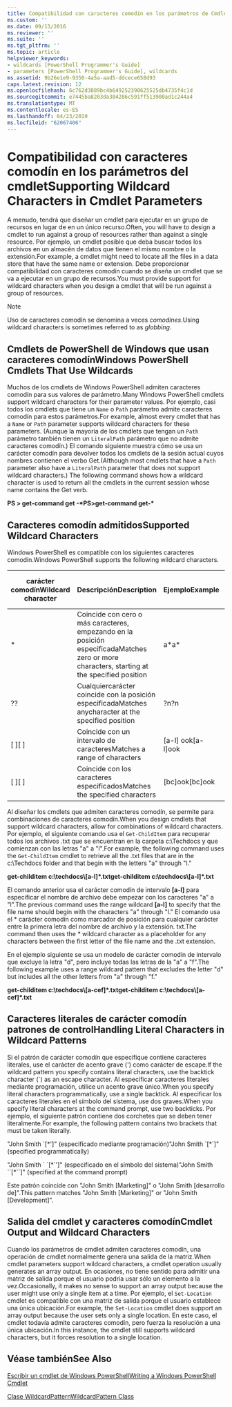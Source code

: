 ```yaml
---
title: Compatibilidad con caracteres comodín en los parámetros de Cmdlet | Microsoft Docs
ms.custom: ''
ms.date: 09/13/2016
ms.reviewer: ''
ms.suite: ''
ms.tgt_pltfrm: ''
ms.topic: article
helpviewer_keywords:
- wildcards [PowerShell Programmer's Guide]
- parameters [PowerShell Programmer's Guide], wildcards
ms.assetid: 9b26e1e9-9350-4a5a-aad5-ddcece658d93
caps.latest.revision: 12
ms.openlocfilehash: 6c762d3889bc4b649252390625525db4735f4c1d
ms.sourcegitcommit: e7445ba8203da304286c591ff513900ad1c244a4
ms.translationtype: MT
ms.contentlocale: es-ES
ms.lasthandoff: 04/23/2019
ms.locfileid: "62067406"
---
```

# <a name="supporting-wildcard-characters-in-cmdlet-parameters"></a><span data-ttu-id="593d5-102">Compatibilidad con caracteres comodín en los parámetros del cmdlet</span><span class="sxs-lookup"><span data-stu-id="593d5-102">Supporting Wildcard Characters in Cmdlet Parameters</span></span>

<span data-ttu-id="593d5-103">A menudo, tendrá que diseñar un cmdlet para ejecutar en un grupo de recursos en lugar de en un único recurso.</span><span class="sxs-lookup"><span data-stu-id="593d5-103">Often, you will have to design a cmdlet to run against a group of resources rather than against a single resource.</span></span> <span data-ttu-id="593d5-104">Por ejemplo, un cmdlet posible que deba buscar todos los archivos en un almacén de datos que tienen el mismo nombre o la extensión.</span><span class="sxs-lookup"><span data-stu-id="593d5-104">For example, a cmdlet might need to locate all the files in a data store that have the same name or extension.</span></span> <span data-ttu-id="593d5-105">Debe proporcionar compatibilidad con caracteres comodín cuando se diseña un cmdlet que se va a ejecutar en un grupo de recursos.</span><span class="sxs-lookup"><span data-stu-id="593d5-105">You must provide support for wildcard characters when you design a cmdlet that will be run against a group of resources.</span></span>

> [!NOTE]
> <span data-ttu-id="593d5-106">Uso de caracteres comodín se denomina a veces *comodines*.</span><span class="sxs-lookup"><span data-stu-id="593d5-106">Using wildcard characters is sometimes referred to as *globbing*.</span></span>

## <a name="windows-powershell-cmdlets-that-use-wildcards"></a><span data-ttu-id="593d5-107">Cmdlets de PowerShell de Windows que usan caracteres comodín</span><span class="sxs-lookup"><span data-stu-id="593d5-107">Windows PowerShell Cmdlets That Use Wildcards</span></span>

 <span data-ttu-id="593d5-108">Muchos de los cmdlets de Windows PowerShell admiten caracteres comodín para sus valores de parámetro.</span><span class="sxs-lookup"><span data-stu-id="593d5-108">Many Windows PowerShell cmdlets support wildcard characters for their parameter values.</span></span> <span data-ttu-id="593d5-109">Por ejemplo, casi todos los cmdlets que tiene un `Name` o `Path` parámetro admite caracteres comodín para estos parámetros.</span><span class="sxs-lookup"><span data-stu-id="593d5-109">For example, almost every cmdlet that has a `Name` or `Path` parameter supports wildcard characters for these parameters.</span></span> <span data-ttu-id="593d5-110">(Aunque la mayoría de los cmdlets que tengan un `Path` parámetro también tienen un `LiteralPath` parámetro que no admite caracteres comodín.) El comando siguiente muestra cómo se usa un carácter comodín para devolver todos los cmdlets de la sesión actual cuyos nombres contienen el verbo Get.</span><span class="sxs-lookup"><span data-stu-id="593d5-110">(Although most cmdlets that have a `Path` parameter also have a `LiteralPath` parameter that does not support wildcard characters.) The following command shows how a wildcard character is used to return all the cmdlets in the current session whose name contains the Get verb.</span></span>

 <span data-ttu-id="593d5-111">**PS > get-command get -\***</span><span class="sxs-lookup"><span data-stu-id="593d5-111">**PS>get-command get-\***</span></span>

## <a name="supported-wildcard-characters"></a><span data-ttu-id="593d5-112">Caracteres comodín admitidos</span><span class="sxs-lookup"><span data-stu-id="593d5-112">Supported Wildcard Characters</span></span>

<span data-ttu-id="593d5-113">Windows PowerShell es compatible con los siguientes caracteres comodín.</span><span class="sxs-lookup"><span data-stu-id="593d5-113">Windows PowerShell supports the following wildcard characters.</span></span>

|<span data-ttu-id="593d5-114">carácter comodín</span><span class="sxs-lookup"><span data-stu-id="593d5-114">Wildcard character</span></span>|<span data-ttu-id="593d5-115">Descripción</span><span class="sxs-lookup"><span data-stu-id="593d5-115">Description</span></span>|<span data-ttu-id="593d5-116">Ejemplo</span><span class="sxs-lookup"><span data-stu-id="593d5-116">Example</span></span>|<span data-ttu-id="593d5-117">Coincidencia</span><span class="sxs-lookup"><span data-stu-id="593d5-117">Matches</span></span>|<span data-ttu-id="593d5-118">No coincide con</span><span class="sxs-lookup"><span data-stu-id="593d5-118">Does not match</span></span>|
|------------------------|-----------------|-------------|-------------|--------------------|
|*|<span data-ttu-id="593d5-119">Coincide con cero o más caracteres, empezando en la posición especificada</span><span class="sxs-lookup"><span data-stu-id="593d5-119">Matches zero or more characters, starting at the specified position</span></span>|<span data-ttu-id="593d5-120">a\*</span><span class="sxs-lookup"><span data-stu-id="593d5-120">a\*</span></span>|<span data-ttu-id="593d5-121">Una, ag, Apple</span><span class="sxs-lookup"><span data-stu-id="593d5-121">A, ag, Apple</span></span>||
|<span data-ttu-id="593d5-122">?</span><span class="sxs-lookup"><span data-stu-id="593d5-122">?</span></span>|<span data-ttu-id="593d5-123">Cualquiercarácter coincide con la posición especificada</span><span class="sxs-lookup"><span data-stu-id="593d5-123">Matches anycharacter at the specified position</span></span>|<span data-ttu-id="593d5-124">?n</span><span class="sxs-lookup"><span data-stu-id="593d5-124">?n</span></span>|<span data-ttu-id="593d5-125">Una, en, en</span><span class="sxs-lookup"><span data-stu-id="593d5-125">An, in, on</span></span>|<span data-ttu-id="593d5-126">se ejecutó</span><span class="sxs-lookup"><span data-stu-id="593d5-126">ran</span></span>|
|<span data-ttu-id="593d5-127">[ ]</span><span class="sxs-lookup"><span data-stu-id="593d5-127">[ ]</span></span>|<span data-ttu-id="593d5-128">Coincide con un intervalo de caracteres</span><span class="sxs-lookup"><span data-stu-id="593d5-128">Matches a range of characters</span></span>|<span data-ttu-id="593d5-129">[a-l] ook</span><span class="sxs-lookup"><span data-stu-id="593d5-129">[a-l]ook</span></span>|<span data-ttu-id="593d5-130">libro, cook, apariencia</span><span class="sxs-lookup"><span data-stu-id="593d5-130">book, cook, look</span></span>|<span data-ttu-id="593d5-131">tardó</span><span class="sxs-lookup"><span data-stu-id="593d5-131">took</span></span>|
|<span data-ttu-id="593d5-132">[ ]</span><span class="sxs-lookup"><span data-stu-id="593d5-132">[ ]</span></span>|<span data-ttu-id="593d5-133">Coincide con los caracteres especificados</span><span class="sxs-lookup"><span data-stu-id="593d5-133">Matches the specified characters</span></span>|<span data-ttu-id="593d5-134">[bc]ook</span><span class="sxs-lookup"><span data-stu-id="593d5-134">[bc]ook</span></span>|<span data-ttu-id="593d5-135">libro, cook</span><span class="sxs-lookup"><span data-stu-id="593d5-135">book, cook</span></span>|<span data-ttu-id="593d5-136">look</span><span class="sxs-lookup"><span data-stu-id="593d5-136">look</span></span>|

<span data-ttu-id="593d5-137">Al diseñar los cmdlets que admiten caracteres comodín, se permite para combinaciones de caracteres comodín.</span><span class="sxs-lookup"><span data-stu-id="593d5-137">When you design cmdlets that support wildcard characters, allow for combinations of wildcard characters.</span></span> <span data-ttu-id="593d5-138">Por ejemplo, el siguiente comando usa el `Get-ChildItem` para recuperar todos los archivos .txt que se encuentran en la carpeta c:\Techdocs y que comienzan con las letras "a" a "l".</span><span class="sxs-lookup"><span data-stu-id="593d5-138">For example, the following command uses the `Get-ChildItem` cmdlet to retrieve all the .txt files that are in the c:\Techdocs folder and that begin with the letters "a" through "l."</span></span>

<span data-ttu-id="593d5-139">**get-childitem c:\techdocs\\[a-l]\*.txt**</span><span class="sxs-lookup"><span data-stu-id="593d5-139">**get-childitem c:\techdocs\\[a-l]\*.txt**</span></span>

<span data-ttu-id="593d5-140">El comando anterior usa el carácter comodín de intervalo **[a-l]** para especificar el nombre de archivo debe empezar con los caracteres "a" a "l".</span><span class="sxs-lookup"><span data-stu-id="593d5-140">The previous command uses the range wildcard **[a-l]** to specify that the file name should begin with the characters "a" through "l."</span></span> <span data-ttu-id="593d5-141">El comando usa el \* carácter comodín como marcador de posición para cualquier carácter entre la primera letra del nombre de archivo y la extensión. txt.</span><span class="sxs-lookup"><span data-stu-id="593d5-141">The command then uses the \* wildcard character as a placeholder for any characters between the first letter of the file name and the .txt extension.</span></span>

<span data-ttu-id="593d5-142">En el ejemplo siguiente se usa un modelo de carácter comodín de intervalo que excluye la letra "d", pero incluye todas las letras de la "a" a "f".</span><span class="sxs-lookup"><span data-stu-id="593d5-142">The following example uses a range wildcard pattern that excludes the letter "d" but includes all the other letters from "a" through "f."</span></span>

<span data-ttu-id="593d5-143">**get-childitem c:\techdocs\\[a-cef]\*.txt**</span><span class="sxs-lookup"><span data-stu-id="593d5-143">**get-childitem c:\techdocs\\[a-cef]\*.txt**</span></span>

## <a name="handling-literal-characters-in-wildcard-patterns"></a><span data-ttu-id="593d5-144">Caracteres literales de carácter comodín patrones de control</span><span class="sxs-lookup"><span data-stu-id="593d5-144">Handling Literal Characters in Wildcard Patterns</span></span>

<span data-ttu-id="593d5-145">Si el patrón de carácter comodín que especifique contiene caracteres literales, use el carácter de acento grave (') como carácter de escape.</span><span class="sxs-lookup"><span data-stu-id="593d5-145">If the wildcard pattern you specify contains literal characters, use the backtick character (\`) as an escape character.</span></span> <span data-ttu-id="593d5-146">Al especificar caracteres literales mediante programación, utilice un acento grave único.</span><span class="sxs-lookup"><span data-stu-id="593d5-146">When you specify literal characters programmatically, use a single backtick.</span></span> <span data-ttu-id="593d5-147">Al especificar los caracteres literales en el símbolo del sistema, use dos graves.</span><span class="sxs-lookup"><span data-stu-id="593d5-147">When you specify literal characters at the command prompt, use two backticks.</span></span> <span data-ttu-id="593d5-148">Por ejemplo, el siguiente patrón contiene dos corchetes que se deben tener literalmente.</span><span class="sxs-lookup"><span data-stu-id="593d5-148">For example, the following pattern contains two brackets that must be taken literally.</span></span>

<span data-ttu-id="593d5-149">"John Smith \`[\*']" (especificado mediante programación)</span><span class="sxs-lookup"><span data-stu-id="593d5-149">"John Smith \`[\*\`]" (specified programmatically)</span></span>

<span data-ttu-id="593d5-150">"John Smith \` \`[\*\`']" (especificado en el símbolo del sistema)</span><span class="sxs-lookup"><span data-stu-id="593d5-150">"John Smith \`\`[\*\`\`]"  (specified at the command prompt)</span></span>

<span data-ttu-id="593d5-151">Este patrón coincide con "John Smith [Marketing]" o "John Smith [desarrollo de]".</span><span class="sxs-lookup"><span data-stu-id="593d5-151">This pattern matches "John Smith [Marketing]" or "John Smith [Development]".</span></span>

## <a name="cmdlet-output-and-wildcard-characters"></a><span data-ttu-id="593d5-152">Salida del cmdlet y caracteres comodín</span><span class="sxs-lookup"><span data-stu-id="593d5-152">Cmdlet Output and Wildcard Characters</span></span>

<span data-ttu-id="593d5-153">Cuando los parámetros de cmdlet admiten caracteres comodín, una operación de cmdlet normalmente genera una salida de la matriz.</span><span class="sxs-lookup"><span data-stu-id="593d5-153">When cmdlet parameters support wildcard characters, a cmdlet operation usually generates an array output.</span></span> <span data-ttu-id="593d5-154">En ocasiones, no tiene sentido para admitir una matriz de salida porque el usuario podría usar sólo un elemento a la vez.</span><span class="sxs-lookup"><span data-stu-id="593d5-154">Occasionally, it makes no sense to support an array output because the user might use only a single item at a time.</span></span> <span data-ttu-id="593d5-155">Por ejemplo, el `Set-Location` cmdlet es compatible con una matriz de salida porque el usuario establece una única ubicación.</span><span class="sxs-lookup"><span data-stu-id="593d5-155">For example, the `Set-Location` cmdlet does support an array output because the user sets only a single location.</span></span> <span data-ttu-id="593d5-156">En este caso, el cmdlet todavía admite caracteres comodín, pero fuerza la resolución a una única ubicación.</span><span class="sxs-lookup"><span data-stu-id="593d5-156">In this instance, the cmdlet still supports wildcard characters, but it forces resolution to a single location.</span></span>

## <a name="see-also"></a><span data-ttu-id="593d5-157">Véase también</span><span class="sxs-lookup"><span data-stu-id="593d5-157">See Also</span></span>

[<span data-ttu-id="593d5-158">Escribir un cmdlet de Windows PowerShell</span><span class="sxs-lookup"><span data-stu-id="593d5-158">Writing a Windows PowerShell Cmdlet</span></span>](./writing-a-windows-powershell-cmdlet.md)

[<span data-ttu-id="593d5-159">Clase WildcardPattern</span><span class="sxs-lookup"><span data-stu-id="593d5-159">WildcardPattern Class</span></span>](/dotnet/api/system.management.automation.wildcardpattern)

